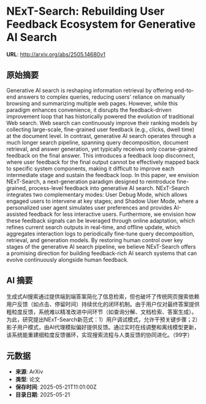 # NExT-Search: Rebuilding User Feedback Ecosystem for Generative AI Search

**URL**: http://arxiv.org/abs/2505.14680v1

## 原始摘要

Generative AI search is reshaping information retrieval by offering
end-to-end answers to complex queries, reducing users' reliance on manually
browsing and summarizing multiple web pages. However, while this paradigm
enhances convenience, it disrupts the feedback-driven improvement loop that has
historically powered the evolution of traditional Web search. Web search can
continuously improve their ranking models by collecting large-scale,
fine-grained user feedback (e.g., clicks, dwell time) at the document level. In
contrast, generative AI search operates through a much longer search pipeline,
spanning query decomposition, document retrieval, and answer generation, yet
typically receives only coarse-grained feedback on the final answer. This
introduces a feedback loop disconnect, where user feedback for the final output
cannot be effectively mapped back to specific system components, making it
difficult to improve each intermediate stage and sustain the feedback loop. In
this paper, we envision NExT-Search, a next-generation paradigm designed to
reintroduce fine-grained, process-level feedback into generative AI search.
NExT-Search integrates two complementary modes: User Debug Mode, which allows
engaged users to intervene at key stages; and Shadow User Mode, where a
personalized user agent simulates user preferences and provides AI-assisted
feedback for less interactive users. Furthermore, we envision how these
feedback signals can be leveraged through online adaptation, which refines
current search outputs in real-time, and offline update, which aggregates
interaction logs to periodically fine-tune query decomposition, retrieval, and
generation models. By restoring human control over key stages of the generative
AI search pipeline, we believe NExT-Search offers a promising direction for
building feedback-rich AI search systems that can evolve continuously alongside
human feedback.


## AI 摘要

生成式AI搜索通过提供端到端答案简化了信息检索，但也破坏了传统网页搜索依赖用户反馈（如点击、停留时间）持续优化的闭环机制。由于用户仅对最终答案提供粗粒度反馈，系统难以精准改进中间环节（如查询分解、文档检索、答案生成）。为此，研究提出NExT-Search新范式：1）用户调试模式，允许干预关键步骤；2）影子用户模式，由AI代理模拟偏好提供反馈。通过实时在线调整和离线模型更新，该系统能重建细粒度反馈循环，实现搜索流程与人类反馈的协同进化。（99字）

## 元数据

- **来源**: ArXiv
- **类型**: 论文
- **保存时间**: 2025-05-21T11:01:00Z
- **目录日期**: 2025-05-21
